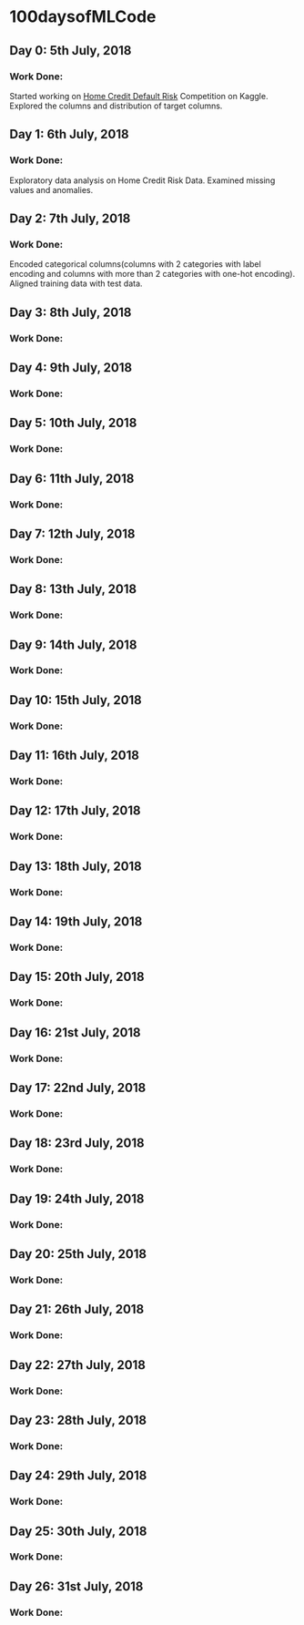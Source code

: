 # 100daysofMLCode

## Day 0: 5th July, 2018
### Work Done: 
Started working on <a href=https://www.kaggle.com/c/home-credit-default-risk/>Home Credit Default Risk</a> Competition on Kaggle. Explored the columns and distribution of target columns.

## Day 1: 6th July, 2018
### Work Done: 
Exploratory data analysis on Home Credit Risk Data. Examined missing values and anomalies.

## Day 2: 7th July, 2018
### Work Done:
Encoded categorical columns(columns with 2 categories with label encoding and columns with more than 2 categories with one-hot encoding). Aligned training data with test data.


## Day 3: 8th July, 2018
### Work Done: 

## Day 4: 9th July, 2018
### Work Done: 

## Day 5: 10th July, 2018
### Work Done: 

## Day 6: 11th July, 2018
### Work Done: 

## Day 7: 12th July, 2018
### Work Done: 

## Day 8: 13th July, 2018
### Work Done: 

## Day 9: 14th July, 2018
### Work Done: 

## Day 10: 15th July, 2018
### Work Done: 

## Day 11: 16th July, 2018
### Work Done: 

## Day 12: 17th July, 2018
### Work Done: 

## Day 13: 18th July, 2018
### Work Done: 

## Day 14: 19th July, 2018
### Work Done: 

## Day 15: 20th July, 2018
### Work Done: 

## Day 16: 21st July, 2018
### Work Done: 

## Day 17: 22nd July, 2018
### Work Done: 

## Day 18: 23rd July, 2018
### Work Done: 

## Day 19: 24th July, 2018
### Work Done: 

## Day 20: 25th July, 2018
### Work Done: 

## Day 21: 26th July, 2018
### Work Done: 

## Day 22: 27th July, 2018
### Work Done: 

## Day 23: 28th July, 2018
### Work Done: 

## Day 24: 29th July, 2018
### Work Done: 

## Day 25: 30th July, 2018
### Work Done: 

## Day 26: 31st July, 2018
### Work Done: 
